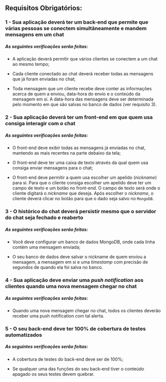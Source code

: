 
## Requisitos Obrigatórios:

### 1 - Sua aplicação deverá ter um back-end que permite que várias pessoas se conectem simultâneamente e mandem mensagens em um chat

##### As seguintes verificações serão feitas:

- A aplicação deverá permitir que vários clientes se conectem a um chat ao mesmo tempo;

- Cada cliente conectado ao chat deverá receber todas as mensagens que já foram enviadas no chat;

- Toda mensagem que um cliente recebe deve conter as informações acerca de quem a enviou, data-hora do envio e o conteúdo da mensagem em si. A data-hora das mensagens deve ser determinada pelo momento em que são salvas no banco de dados (ver requisito 3).

### 2 - Sua aplicação deverá ter um front-end em que quem usa consiga interagir com o chat

##### As seguintes verificações serão feitas:

- O front-end deve exibir todas as mensagens já enviadas no chat, mantendo as mais recentes na parte debaixo da tela;

- O front-end deve ter uma caixa de texto através da qual quem usa consiga enviar mensagens para o chat;

- O front-end deve permitir a quem usa escolher um apelido (_nickname_) para si. Para que o cliente consiga escolher um apelido deve ter um campo de texto e um botão no front-end. O campo de texto será onde o cliente digitará o _nickname_ que deseja. Após escolher o _nickname_, o cliente deverá clicar no botão para que o dado seja salvo no `MongoDB`.

### 3 - O histórico do chat deverá persistir mesmo que o servidor do chat seja fechado e reaberto

##### As seguintes verificações serão feitas:

- Você deve configurar um banco de dados MongoDB, onde cada linha contém uma mensagem enviada;

- O seu banco de dados deve salvar o nickname de quem enviou a mensagem, a mensagem em si e uma _timestamp_ com precisão de segundos de quando ela foi salva no banco.

### 4 - Sua aplicação deve enviar uma _push notification_ aos clientes quando uma nova mensagem chegar no chat

##### As seguintes verificações serão feitas:

- Quando uma nova mensagem chegar no chat, todos os clientes deverão receber uma push notification com tal alerta.

### 5 - O seu back-end deve ter 100% de cobertura de testes automatizados

##### As seguintes verificações serão feitas:

- A cobertura de testes do back-end deve ser de 100%;

- Se qualquer uma das funções do seu back-end tiver o conteúdo apagado os seus testes devem quebrar.


